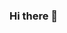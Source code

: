 ### Hi there 👋

<!--
**artwork321/artwork321** is a ✨ _special_ ✨ repository because its `README.md` (this file) appears on your GitHub profile.

Here are some ideas to get you started:

- 🔭 I’m currently studying at the University of Melbourne
- 🌱 I’m currently learning Machine Learning models for Data Science
- 🤔 I’m looking for help with Machine Learning and Deep Learning
-->
